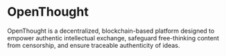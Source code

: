 # OpenThought
OpenThought is a decentralized, blockchain-based platform designed to empower authentic intellectual exchange, safeguard free-thinking content from censorship, and ensure traceable authenticity of ideas. 
